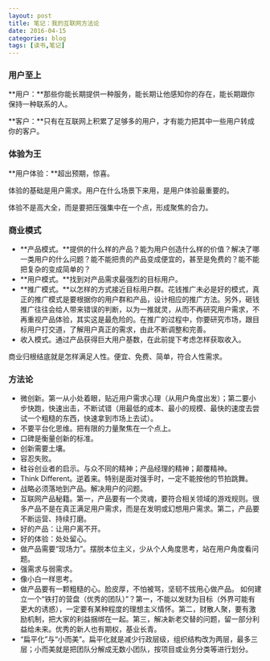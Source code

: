 ```yaml
---
layout: post
title: 笔记：我的互联网方法论
date: 2016-04-15
categories: blog
tags: [读书,笔记]
---
```



### 用户至上

**用户：**那些你能长期提供一种服务，能长期让他感知你的存在，能长期跟你保持一种联系的人。

**客户：**只有在互联网上积累了足够多的用户，才有能力把其中一些用户转成你的客户。


### 体验为王

**用户体验：**超出预期，惊喜。

体验的基础是用户需求。用户在什么场景下来用，是用户体验最重要的。

体验不是高大全，而是要把压强集中在一个点，形成聚焦的合力。

### 商业模式

* **产品模式。**提供的什么样的产品？能为用户创造什么样的价值？解决了哪一类用户的什么问题？能不能把贵的产品变成便宜的，甚至是免费的？能不能把复杂的变成简单的？
* **用户模式。**找到对产品需求最强烈的目标用户。
* **推广模式。**以怎样的方式接近目标用户群。花钱推广未必是好的模式，真正的推广模式是要根据你的用户群和产品，设计相应的推广方法。另外，砸钱推广往往会给人带来错误的判断，以为一推就灵，从而不再研究用户需求，不再重视产品体验，其实这是最危险的。在推广的过程中，你要研究市场，跟目标用户打交道，了解用户真正的需求，由此不断调整和完善。
* 收入模式。通过产品获得巨大用户基数，在此前提下考虑怎样获取收入。

商业归根结底就是怎样满足人性。便宜、免费、简单，符合人性需求。

### 方法论

* 微创新。第一从小处着眼，贴近用户需求心理（从用户角度出发）；第二要小步快跑，快速出击，不断试错（用最低的成本、最小的规模、最快的速度去尝试一个粗糙的东西，快速拿到市场上去试）。
* 不要平台化思维。把有限的力量聚焦在一个点上。
* 口碑是衡量创新的标准。
* 创新需要土壤。
* 容忍失败。
* 硅谷创业者的启示。与众不同的精神；产品经理的精神；颠覆精神。
* Think Different。逆着来。特别是面对强手时，一定不能按他的节拍跳舞。
* 战略必须落地到产品。解决用户的问题。
* 互联网产品秘籍。第一，产品要有一个灵魂，要符合相关领域的游戏规则。很多产品不是在真正满足用户需求，而是在发明或幻想用户需求。第二，产品要不断运营、持续打磨。
* 好的产品：让用户离不开。
* 好的体验：处处留心。
* 做产品需要“现场力”。摆脱本位主义，少从个人角度思考，站在用户角度看问题。
* 强需求与弱需求。
* 像小白一样思考。
* 做产品要有一颗粗糙的心。脸皮厚，不怕被骂，坚韧不拔用心做产品。
如何建立一个“铁打的营盘（优秀的团队）”？第一，不能以发财为目标（外界可能有更大的诱惑），一定要有某种程度的理想主义情怀。第二，财散人聚，要有激励机制，把大家的利益捆绑在一起。第三，解决新老交替的问题，留一部分利益给未来。优秀的新人也有期权，基业长青。
* “扁平化”与“小而美”。扁平化就是减少行政层级，组织结构改为两层，最多三层；小而美就是把团队分解成无数小团队，按项目或业务分类等进行划分。